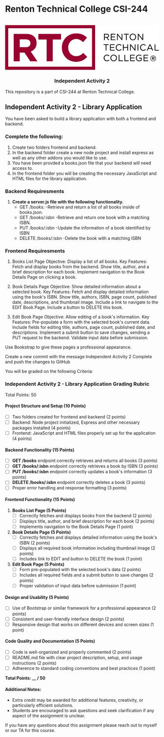 # Renton Technical College CSI-244
<br />    

<div align="center">  
    <img src="logo.jpg" alt="Logo">
    <h3 align="center">Independent Activity 2</h3>
</div>

This repository is a part of CSI-244 at Renton Technical College.

## Independent Activity 2 - Library Application

You have been asked to build a library application with both a frontend and backend.

### Complete the following:

1. Create two folders frontend and backend.
2. In the backend folder create a new node project and install express as well as any other addons you would like to use.
3. You have been provded a books.json file that your backend will need access to.
4. In the frontend folder you will be creating the necessary JavaScript and HTML files for the library application.

### Backend Requiresments

1. **Create a server.js file with the following functionality.**
   - GET /books:
        -Retrieve and return a list of all books inside of books.json.
   - GET /books/:isbn
        -Retrieve and return one book with a matching ISBN.
   - PUT /books/:isbn
        -Update the information of a book identified by ISBN
   - DELETE /books/:isbn
        -Delete the book with a matching ISBN

### Frontend Requiresments
1. Books List Page
Objective: Display a list of all books.
Key Features:
Fetch and display books from the backend.
Show title, author, and a brief description for each book.
Implement navigation to the Book Details Page on clicking a book.

2. Book Details Page
Objective: Show detailed information about a selected book.
Key Features:
Fetch and display detailed information using the book's ISBN.
Show title, authors, ISBN, page count, published date, descriptions, and thumbnail image.
Include a link to navigate to the EDIT Book Page.
Include a button to DELETE this book.

3. Edit Book Page
Objective: Allow editing of a book's information.
Key Features:
Pre-populate a form with the selected book's current data.
Include fields for editing title, authors, page count, published date, and descriptions.
Implement a submit button to save changes, sending a PUT request to the backend.
Validate input data before submission.

Use Bookstrap to give these pages a professional appearance.

Create a new commit with the message Independent Activity 2 Complete and push the changes to GitHub

You will be graded on the following Criteria:

### Independent Activity 2 - Library Application Grading Rubric

Total Points: 50

#### Project Structure and Setup (10 Points)
- [ ] Two folders created for frontend and backend (2 points)
- [ ] Backend: Node project initialized, Express and other necessary packages installed (4 points)
- [ ] Frontend: JavaScript and HTML files properly set up for the application (4 points)

#### Backend Functionality (15 Points)
- [ ] **GET /books** endpoint correctly retrieves and returns all books (3 points)
- [ ] **GET /books/:isbn** endpoint correctly retrieves a book by ISBN (3 points)
- [ ] **PUT /books/:isbn** endpoint correctly updates a book's information (3 points)
- [ ] **DELETE /books/:isbn** endpoint correctly deletes a book (3 points)
- [ ] Proper error handling and response formatting (3 points)

#### Frontend Functionality (15 Points)
1. **Books List Page (5 Points)**
   - [ ] Correctly fetches and displays books from the backend (2 points)
   - [ ] Displays title, author, and brief description for each book (2 points)
   - [ ] Implements navigation to the Book Details Page (1 point)

2. **Book Details Page (5 Points)**
   - [ ] Correctly fetches and displays detailed information using the book's ISBN (2 points)
   - [ ] Displays all required book information including thumbnail image (2 points)
   - [ ] Includes link to EDIT and button to DELETE the book (1 point)

3. **Edit Book Page (5 Points)**
   - [ ] Form pre-populated with the selected book's data (2 points)
   - [ ] Includes all required fields and a submit button to save changes (2 points)
   - [ ] Proper validation of input data before submission (1 point)

#### Design and Usability (5 Points)
- [ ] Use of Bootstrap or similar framework for a professional appearance (2 points)
- [ ] Consistent and user-friendly interface design (2 points)
- [ ] Responsive design that works on different devices and screen sizes (1 point)

#### Code Quality and Documentation (5 Points)
- [ ] Code is well-organized and properly commented (2 points)
- [ ] README.md file with clear project description, setup, and usage instructions (2 points)
- [ ] Adherence to standard coding conventions and best practices (1 point)

**Total Points: __ / 50**

#### Additional Notes:
- Extra credit may be awarded for additional features, creativity, or particularly efficient solutions.
- Students are encouraged to ask questions and seek clarification if any aspect of the assignment is unclear.


If you have any questions about this assignment please reach out to myself or our TA for this course.
